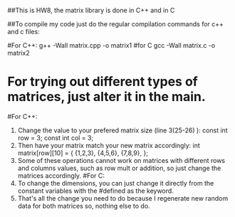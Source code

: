 ##This is HW8, the matrix library is done in C++ and in C

##To compile my code just do the regular compilation commands for c++ and c files:

#For C++:
g++ -Wall matrix.cpp -o matrix1
#for C
gcc -Wall matrix.c -o matrix2

# For trying out different types of matrices, just alter it in the main.
#For C++:
1. Change the value to your prefered matrix size (line 3(25-26) ):
const int row = 3;
const int col = 3;
2. Then have your matrix match your new matrix accordingly:
int matrix[row][10] = {
  {1,2,3},
  {4,5,6},
  {7,8,9},
};
3. Some of these operations cannot work on matrices with different rows and
columns values, such as row mult or addition, so just change the matrices
accordingly.
#For C:
1. To change the dimensions, you can just change it directly from the constant
variables with the #defined as the keyword.
2. That's all the change you need to do because I regenerate new random data for
both matrices so, nothing else to do.
   

